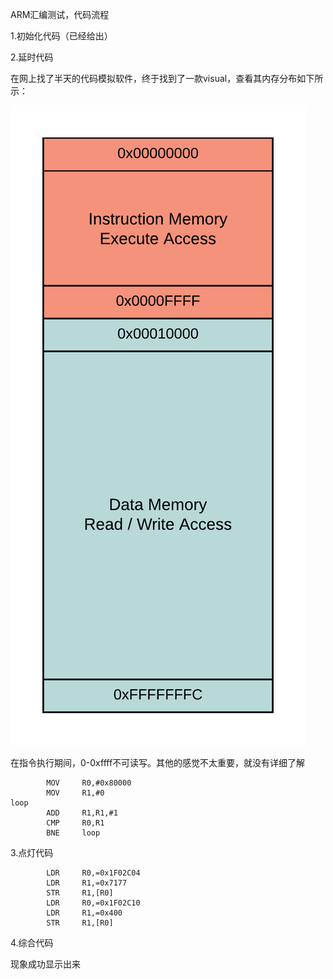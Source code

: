 ARM汇编测试，代码流程

1.初始化代码（已经给出）

2.延时代码

在网上找了半天的代码模拟软件，终于找到了一款visual，查看其内存分布如下所示：

![memory](pic/memory_map.png)

在指令执行期间，0-0xffff不可读写。其他的感觉不太重要，就没有详细了解

```
		MOV		R0,#0x80000
		MOV		R1,#0
loop
		ADD		R1,R1,#1
		CMP		R0,R1
		BNE		loop
```

3.点灯代码

```
		LDR		R0,=0x1F02C04
		LDR		R1,=0x7177
		STR		R1,[R0]
		LDR		R0,=0x1F02C10
		LDR		R1,=0x400
		STR		R1,[R0]
```

4.综合代码

现象成功显示出来
